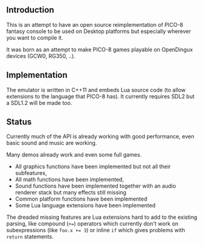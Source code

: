 ## Introduction

This is an attempt to have an open source reimplementation of PICO-8 fantasy console to be used on Desktop platforms but especially wherever you want to compile it.

It was born as an attempt to make PICO-8 games playable on OpenDingux devices (GCW0, RG350, ..).

## Implementation

The emulator is written in C++11 and embeds Lua source code (to allow extensions to the language that PICO-8 has). It currently requires SDL2 but a SDL1.2 will be made too.

## Status

Currently much of the API is already working with good performance, even basic sound and music are working.

Many demos already work and even some full games.

- All graphics functions have been implemented but not all their subfeatures,
- All math functions have been implemented,
- Sound functions have been implemented together with an audio renderer stack but many effects still missing
- Common platform functions have been implemented
- Some Lua language extensions have been implemented

The dreaded missing features are Lua extensions hard to add to the existing parsing, like compound (`+=`) operators which currently don't work on subexpressions (like `foo.x += 3`) or inline `if` which gives problems with `return` statements.
